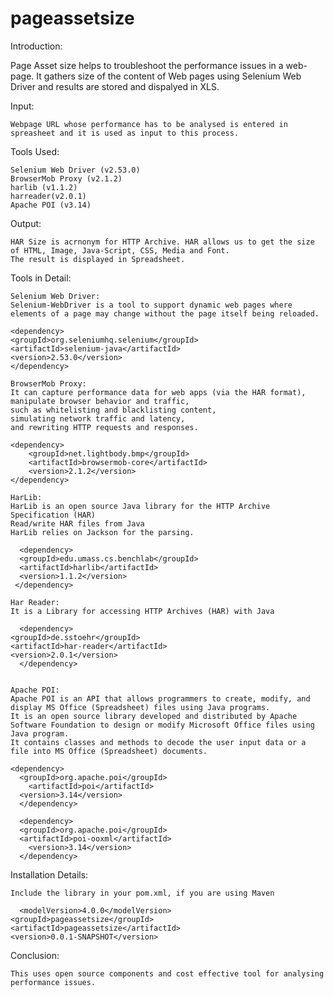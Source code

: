 # pageassetsize

Introduction:

  Page Asset size helps to troubleshoot the performance issues in a web-page.
	It gathers size of the content of Web pages using Selenium Web Driver and results are stored and dispalyed in XLS.

Input:

	Webpage URL whose performance has to be analysed is entered in spreasheet and it is used as input to this process.

Tools Used:

	Selenium Web Driver (v2.53.0)
	BrowserMob Proxy (v2.1.2)
	harlib (v1.1.2)
	harreader(v2.0.1)
	Apache POI (v3.14)

Output:

	HAR Size is acrnonym for HTTP Archive. HAR allows us to get the size of HTML, Image, Java-Script, CSS, Media and Font. 
	The result is displayed in Spreadsheet.

Tools in Detail:

	Selenium Web Driver:
	Selenium-WebDriver is a tool to support dynamic web pages where elements of a page may change without the page itself being reloaded.
	
  	<dependency>
    <groupId>org.seleniumhq.selenium</groupId>
    <artifactId>selenium-java</artifactId>
    <version>2.53.0</version>
    </dependency>

	BrowserMob Proxy:
	It can capture performance data for web apps (via the HAR format), 
	manipulate browser behavior and traffic, 
	such as whitelisting and blacklisting content, 
	simulating network traffic and latency, 
	and rewriting HTTP requests and responses.
	
  	<dependency>
		<groupId>net.lightbody.bmp</groupId>
		<artifactId>browsermob-core</artifactId>
		<version>2.1.2</version>
  	</dependency>

	HarLib:
	HarLib is an open source Java library for the HTTP Archive Specification (HAR)
	Read/write HAR files from Java
	HarLib relies on Jackson for the parsing. 
	
	  <dependency>
	  <groupId>edu.umass.cs.benchlab</groupId>
	  <artifactId>harlib</artifactId>
	  <version>1.1.2</version>
  	 </dependency> 

	Har Reader:
	It is a Library for accessing HTTP Archives (HAR) with Java
	
	  <dependency>
    <groupId>de.sstoehr</groupId>
    <artifactId>har-reader</artifactId>
    <version>2.0.1</version>
	  </dependency>


	Apache POI: 
	Apache POI is an API that allows programmers to create, modify, and display MS Office (Spreadsheet) files using Java programs. 
	It is an open source library developed and distributed by Apache Software Foundation to design or modify Microsoft Office files using Java program. 
	It contains classes and methods to decode the user input data or a file into MS Office (Spreadsheet) documents.
	
    <dependency>
	  <groupId>org.apache.poi</groupId>
		<artifactId>poi</artifactId>
	  <version>3.14</version>
	  </dependency>
	
	  <dependency>
	  <groupId>org.apache.poi</groupId>
	  <artifactId>poi-ooxml</artifactId>
 		<version>3.14</version>
	  </dependency>

Installation Details:

	Include the library in your pom.xml, if you are using Maven
	
	  <modelVersion>4.0.0</modelVersion>
    <groupId>pageassetsize</groupId>
    <artifactId>pageassetsize</artifactId>
    <version>0.0.1-SNAPSHOT</version>

Conclusion:

	This uses open source components and cost effective tool for analysing performance issues.
